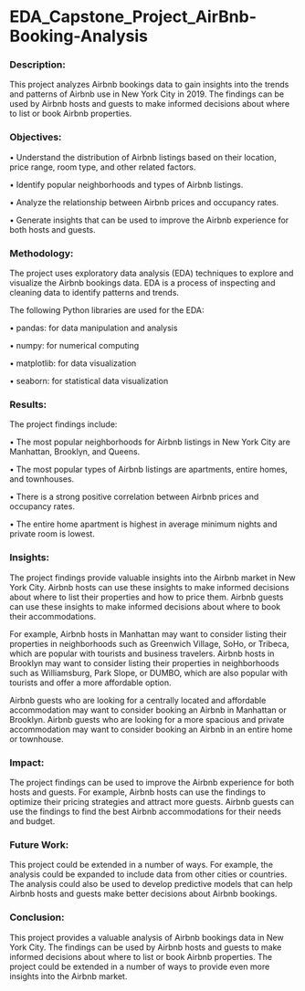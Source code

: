 # EDA_Capstone_Project_AirBnb-Booking-Analysis

### Description:

This project analyzes Airbnb bookings data to gain insights into the trends and patterns of Airbnb use in New York City in 2019. The findings can be used by Airbnb hosts and guests to make informed decisions about where to list or book Airbnb properties.

### Objectives:

•	Understand the distribution of Airbnb listings based on their location, price range, room type, and other related factors.

•	Identify popular neighborhoods and types of Airbnb listings.

•	Analyze the relationship between Airbnb prices and occupancy rates.

•	Generate insights that can be used to improve the Airbnb experience for both hosts and guests.

### Methodology:

The project uses exploratory data analysis (EDA) techniques to explore and visualize the Airbnb bookings data. EDA is a process of inspecting and cleaning data to identify patterns and trends.

The following Python libraries are used for the EDA:

•	pandas: for data manipulation and analysis

•	numpy: for numerical computing

•	matplotlib: for data visualization

•	seaborn: for statistical data visualization

### Results:

The project findings include:

•	The most popular neighborhoods for Airbnb listings in New York City are Manhattan, Brooklyn, and Queens.

•	The most popular types of Airbnb listings are apartments, entire homes, and townhouses.

•	There is a strong positive correlation between Airbnb prices and occupancy rates.

•	The entire home apartment is highest in average minimum nights and private room is lowest.

### Insights:

The project findings provide valuable insights into the Airbnb market in New York City. Airbnb hosts can use these insights to make informed decisions about where to list their properties and how to price them. Airbnb guests can use these insights to make informed decisions about where to book their accommodations.

For example, Airbnb hosts in Manhattan may want to consider listing their properties in neighborhoods such as Greenwich Village, SoHo, or Tribeca, which are popular with tourists and business travelers. Airbnb hosts in Brooklyn may want to consider listing their properties in neighborhoods such as Williamsburg, Park Slope, or DUMBO, which are also popular with tourists and offer a more affordable option.

Airbnb guests who are looking for a centrally located and affordable accommodation may want to consider booking an Airbnb in Manhattan or Brooklyn. Airbnb guests who are looking for a more spacious and private accommodation may want to consider booking an Airbnb in an entire home or townhouse.

### Impact:

The project findings can be used to improve the Airbnb experience for both hosts and guests. For example, Airbnb hosts can use the findings to optimize their pricing strategies and attract more guests. Airbnb guests can use the findings to find the best Airbnb accommodations for their needs and budget.

### Future Work:

This project could be extended in a number of ways. For example, the analysis could be expanded to include data from other cities or countries. The analysis could also be used to develop predictive models that can help Airbnb hosts and guests make better decisions about Airbnb bookings.

### Conclusion:

This project provides a valuable analysis of Airbnb bookings data in New York City. The findings can be used by Airbnb hosts and guests to make informed decisions about where to list or book Airbnb properties. The project could be extended in a number of ways to provide even more insights into the Airbnb market.
